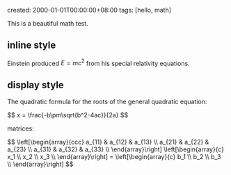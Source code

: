 created: 2000-01-01T00:00:00+08:00
tags: [hello, math]

This is a beautiful math test.

## inline style

Einstein produced <span>$E=mc^2$</span> from his special relativity equations.


## display style

The quadratic formula for the roots of the general quadratic equation:

<div>
$$
x = \frac{-b\pm\sqrt{b^2-4ac}}{2a}
$$
</div>

matrices:
<div>
$$
\left[\begin{array}{ccc}
   a_{11} & a_{12} & a_{13} \\
   a_{21} & a_{22} & a_{23} \\
   a_{31} & a_{32} & a_{33} \\
\end{array}\right]
\left[\begin{array}{c}
   x_1 \\
   x_2 \\
   x_3 \\
\end{array}\right]
=
\left[\begin{array}{c}
   b_1 \\
   b_2 \\
   b_3 \\
\end{array}\right]
$$
</div>
